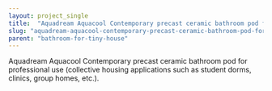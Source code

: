 ```yaml
---
layout: project_single
title:  "Aquadream Aquacool Contemporary precast ceramic bathroom pod for professional use (collective housing applications such as student dorms, clinics, group homes, etc.)."
slug: "aquadream-aquacool-contemporary-precast-ceramic-bathroom-pod-for-professional-use-collective-housing-applications-such-as"
parent: "bathroom-for-tiny-house"
---
```

Aquadream Aquacool Contemporary precast ceramic bathroom pod for professional use (collective housing applications such as student dorms, clinics, group homes, etc.).